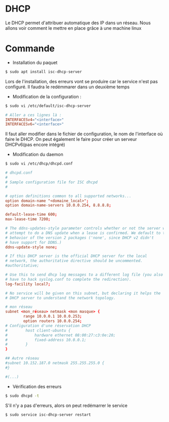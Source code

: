 # DHCP

Le DHCP permet d'attribuer automatique des IP dans un réseau. Nous allons voir comment le mettre en place grâce à une machine linux

# Commande

- Installation du paquet
```sh
$ sudo apt install isc-dhcp-server
```
Lors de l'installation, des erreurs vont se produire car le service n'est pas configuré. Il faudra le redémmarer dans un deuxième temps

- Modification de la configuration :
```sh
$ sudo vi /etc/default/isc-dhcp-server
```
```conf
# Aller a ces lignes là :
INTERFACESv4="<interface>"
INTERFACESv6="<interface>"
```
Il faut aller modifier dans le fichier de configuration, le nom de l'interface où faire le DHCP. On peut également le faire pour créer un serveur DHCPv6(pas encore intégré)

- Modification du daemon
```sh
$ sudo vi /etc/dhcp/dhcpd.conf
```
```conf
# dhcpd.conf
#
# Sample configuration file for ISC dhcpd
#

# option definitions common to all supported networks...
option domain-name "<domaine_local>";
option domain-name-servers 10.0.0.254, 8.8.8.8;

default-lease-time 600;
max-lease-time 7200;

# The ddns-updates-style parameter controls whether or not the server will
# attempt to do a DNS update when a lease is confirmed. We default to the
# behavior of the version 2 packages ('none', since DHCP v2 didn't
# have support for DDNS.)
ddns-update-style none;

# If this DHCP server is the official DHCP server for the local
# network, the authoritative directive should be uncommented.
#authoritative;

# Use this to send dhcp log messages to a different log file (you also
# have to hack syslog.conf to complete the redirection).
log-facility local7;

# No service will be given on this subnet, but declaring it helps the 
# DHCP server to understand the network topology.

# mon réseau
subnet <mon_réseau> netmask <mon masque> {
        range 10.0.0.1 10.0.0.253;
        option routers 10.0.0.254;
# Configuration d'une réservation DHCP
#        host client-ubuntu {
#            hardware ethernet 08:00:27:c3:0e:20;
#            fixed-address 10.0.0.1;
#        }
}

## Autre réseau
#subnet 10.152.187.0 netmask 255.255.255.0 {
#}

#(...)
```

- Vérification des erreurs
```sh
$ sudo dhcpd -t
```

S'il n'y a pas d'erreurs, alors on peut redémarrer le service
```sh
$ sudo service isc-dhcp-server restart
```
